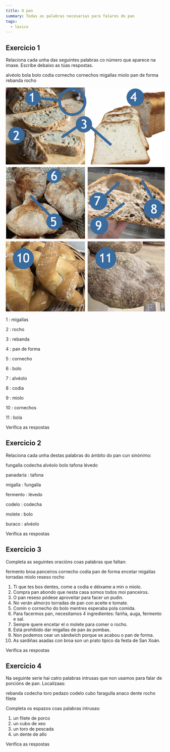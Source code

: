 ```yaml
---
title: O pan
summary: Todas as palabras necesarias para falares do pan
tags:
  - lexico
---
```


## Exercicio 1

Relaciona cada unha das seguintes palabras co número que aparece na imaxe.
Escribe debaixo as túas respostas.

<e-layout>
  <e-tag color=3>alvéolo</e-tag>
  <e-tag color=3>bola</e-tag>
  <e-tag color=3>bolo</e-tag>
  <e-tag color=3>codia</e-tag>
  <e-tag color=3>cornecho</e-tag>
  <e-tag color=3>cornechos</e-tag>
  <e-tag color=3>migallas</e-tag>
  <e-tag color=3>miolo</e-tag>
  <e-tag color=3>pan de forma</e-tag>
  <e-tag color=3>rebanda</e-tag>
  <e-tag color=3>rocho</e-tag>
</e-layout>

![](/img/pan.jpg)

1 : <e-answer size=16>migallas</e-anwser>

2 : <e-answer size=16>rocho</e-anwser>

3 : <e-answer size=16>rebanda</e-anwser>

4 : <e-answer size=16>pan de forma</e-anwser>

5 : <e-answer size=16>cornecho</e-anwser>

6 : <e-answer size=16>bolo</e-anwser>

7 : <e-answer size=16>alvéolo</e-anwser>

8 : <e-answer size=16>codia</e-anwser>

9 : <e-answer size=16>miolo</e-anwser>

10 : <e-answer size=16>cornechos</e-anwser>

11 : <e-answer size=16>bola</e-anwser>

<e-validate>Verifica as respostas</e-validate>

## Exercicio 2

Relaciona cada unha destas palabras do ámbito do pan cun sinónimo:

<e-layout>
<e-tag color=4>fungalla</e-tag>
<e-tag color=4>codecha</e-tag>
<e-tag color=4>alvéolo</e-tag>
<e-tag color=4>bolo</e-tag>
<e-tag color=4>tafona</e-tag>
<e-tag color=4>lévedo</e-tag>
</e-layout>

panadaría : <e-answer>tafona</e-answer>

migalla : <e-answer>fungalla</e-answer>

fermento : <e-answer>lévedo</e-answer>

codelo : <e-answer>codecha</e-answer>

molete : <e-answer>bolo</e-answer>

buraco : <e-answer>alvéolo</e-answer>

<e-validate>Verifica as respostas</e-validate>

## Exercicio 3

Completa as seguintes oracións coas palabras que faltan:

<e-layout>
<e-tag color=2>fermento</e-tag>
<e-tag color=2>broa</e-tag>
<e-tag color=2>panceiros</e-tag>
<e-tag color=2>cornecho</e-tag>
<e-tag color=2>codia</e-tag>
<e-tag color=2>pan de forma</e-tag>
<e-tag color=2>encetar</e-tag>
<e-tag color=2>migallas</e-tag>
<e-tag color=2>torradas</e-tag>
<e-tag color=2>miolo</e-tag>
<e-tag color=2>reseso</e-tag>
<e-tag color=2>rocho</e-tag>
</e-layout>

1. Ti que tes bos dentes, come a <e-answer>codia</e-answer> e déixame a min o
   <e-answer>miolo</e-answer>.
2. Compra pan abondo que nesta casa somos todos moi
   <e-answer>panceiros</e-answer>.
3. O pan <e-answer>reseso</e-answer> pódese aproveitar para facer un pudin.
4. No verán almorzo <e-answer>torradas</e-answer> de pan con aceite e tomate.
5. Comín o <e-answer>cornecho</e-answer> do bolo mentres esperaba pola comida.
6. Para facermos pan, necesitamos 4 ingredientes: fariña, auga,
   <e-answer>fermento</e-answer> e sal.
7. Sempre quere <e-answer>encetar</e-answer> el o molete para comer o
   <e-answer>rocho</e-answer>.
8. Está prohibido dar <e-answer>migallas</e-answer> de pan ás pombas.
9. Non podemos cear un sándwich porque se acabou o <e-answer>pan de forma</e-answer>.
10. As sardiñas asadas con <e-answer>broa</e-answer> son un prato típico da
    festa de San Xoán.

<e-validate>Verifica as respostas</e-validate>

## Exercicio 4

Na seguinte serie hai catro palabras intrusas que non usamos para falar de
porcións de pan. Localízaas:

<e-layout>
<e-tag color=7>rebanda</e-tag>
<e-tag color=7>codecha</e-tag>
<e-tag color=7>toro</e-tag>
<e-tag color=7>pedazo</e-tag>
<e-tag color=7>codelo</e-tag>
<e-tag color=7>cubo</e-tag>
<e-tag color=7>faragulla</e-tag>
<e-tag color=7>anaco</e-tag>
<e-tag color=7>dente</e-tag>
<e-tag color=7>rocho</e-tag>
<e-tag color=7>filete</e-tag>
</e-layout>

Completa os espazos coas palabras intrusas:

1. un <e-answer>filete</e-answer> de porco
2. un <e-answer>cubo</e-answer> de xeo
3. un <e-answer>toro</e-answer> de pescada
4. un <e-answer>dente</e-answer> de allo

<e-validate>Verifica as respostas</e-validate>
